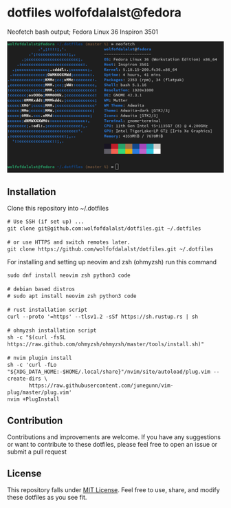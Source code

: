 # dotfiles wolfofdalalst@fedora
Neofetch bash output; Fedora Linux 36 Inspiron 3501

![](./images/neofetch.png)

## Installation
Clone this repository into ~/.dotfiles
```
# Use SSH (if set up) ...
git clone git@github.com:wolfofdalalst/dotfiles.git ~/.dotfiles

# or use HTTPS and switch remotes later.
git clone https://github.com/wolfofdalalst/dotfiles.git ~/.dotfiles
```
For installing and setting up neovim and zsh (ohmyzsh) run this command
```
sudo dnf install neovim zsh python3 code

# debian based distros
# sudo apt install neovim zsh python3 code

# rust installation script
curl --proto '=https' --tlsv1.2 -sSf https://sh.rustup.rs | sh

# ohmyzsh installation script
sh -c "$(curl -fsSL https://raw.github.com/ohmyzsh/ohmyzsh/master/tools/install.sh)"

# nvim plugin install
sh -c 'curl -fLo "${XDG_DATA_HOME:-$HOME/.local/share}"/nvim/site/autoload/plug.vim --create-dirs \
       https://raw.githubusercontent.com/junegunn/vim-plug/master/plug.vim'
nvim +PlugInstall
```

## Contribution
Contributions and improvements are welcome. If you have any suggestions or want to contribute to these dotfiles, please feel free to open an issue or submit a pull request

## License
This repository falls under [MIT License](). Feel free to use, share, and modify these dotfiles as you see fit.